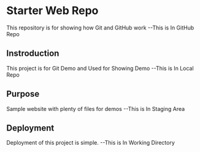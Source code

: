# Starter Web Repo

This repository is for showing how Git and GitHub work
--This is In GitHub Repo

## Instroduction
This project is for Git Demo and Used for Showing Demo
--This is In Local Repo

## Purpose

Sample website with plenty of files for demos
--This is In Staging Area

## Deployment
Deployment of this project is simple.
--This is In Working Directory
